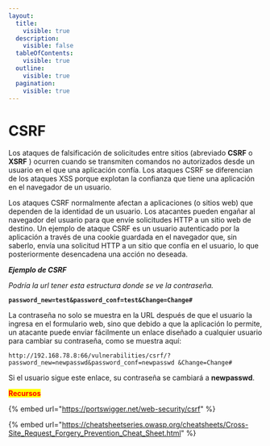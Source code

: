 ```yaml
---
layout:
  title:
    visible: true
  description:
    visible: false
  tableOfContents:
    visible: true
  outline:
    visible: true
  pagination:
    visible: true
---
```


# CSRF

Los ataques de falsificación de solicitudes entre sitios (abreviado **CSRF** o **XSRF** ) ocurren cuando se transmiten comandos no autorizados desde un usuario en el que una aplicación confía. Los ataques CSRF se diferencian de los ataques XSS porque explotan la confianza que tiene una aplicación en el navegador de un usuario.

Los ataques CSRF normalmente afectan a aplicaciones (o sitios web) que dependen de la identidad de un usuario. Los atacantes pueden engañar al navegador del usuario para que envíe solicitudes HTTP a un sitio web de destino. Un ejemplo de ataque CSRF es un usuario autenticado por la aplicación a través de una cookie guardada en el navegador que, sin saberlo, envía una solicitud HTTP a un sitio que confía en el usuario, lo que posteriormente desencadena una acción no deseada.

_**Ejemplo de CSRF**_

_Podría la url tener esta estructura donde se ve la contraseña._

**`password_new=test&password_conf=test&Change=Change#`**

La contraseña no solo se muestra en la URL después de que el usuario la ingresa en el formulario web, sino que debido a que la aplicación lo permite, un atacante puede enviar fácilmente un enlace diseñado a cualquier usuario para cambiar su contraseña, como se muestra aquí:

```
http://192.168.78.8:66/vulnerabilities/csrf/?password_new=newpasswd&password_conf=newpasswd &Change=Change#
```

Si el usuario sigue este enlace, su contraseña se cambiará a **newpasswd**.

<mark style="color:red;">**Recursos**</mark>

{% embed url="https://portswigger.net/web-security/csrf" %}

{% embed url="https://cheatsheetseries.owasp.org/cheatsheets/Cross-Site_Request_Forgery_Prevention_Cheat_Sheet.html" %}
